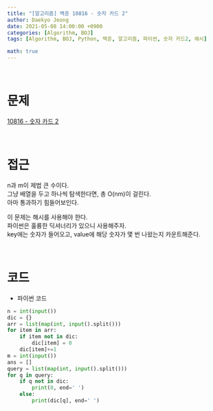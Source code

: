 ```yaml
---
title: "[알고리즘] 백준 10816 - 숫자 카드 2"
author: Daekyo Jeong
date: 2021-05-08 14:00:00 +0900
categories: [Algorithm, BOJ]
tags: [Algorithm, BOJ, Python, 백준, 알고리즘, 파이썬, 숫자 카드2, 해시]

math: true
---
```



<br/>

# **문제**

[10816 - 숫자 카드 2](https://www.acmicpc.net/problem/10816)

<br/>

# **접근**

n과 m이 제법 큰 수이다.  
그냥 배열을 두고 하나씩 탐색한다면, 총 O(nm)이 걸린다.  
아마 통과하기 힘들어보인다.  

이 문제는 해시를 사용해야 한다.  
파이썬은 훌륭한 딕셔너리가 있으니 사용해주자.  
key에는 숫자가 들어오고, value에 해당 숫자가 몇 번 나왔는지 카운트해준다.  

<br/>

# **코드**

- 파이썬 코드   

```py
n = int(input())
dic = {}
arr = list(map(int, input().split()))
for item in arr:
    if item not in dic:
        dic[item] = 0
    dic[item]+=1
m = int(input())
ans = []
query = list(map(int, input().split()))
for q in query:
    if q not in dic:
        print(0, end=' ')
    else:
        print(dic[q], end=' ')

```

<br/>
